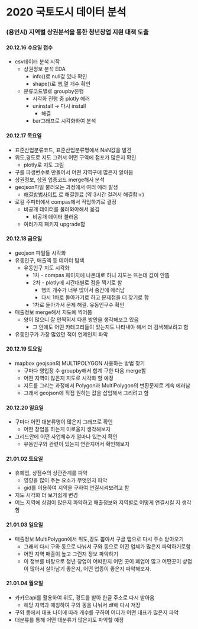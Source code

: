 # 2020 국토도시 데이터 분석

### (용인시) 지역별 상권분석을 통한 청년창업 지원 대책 도출

#### 20.12.16 수요일 접수

- csv데이터 분석 시작
  - 상권정보 분석 EDA
    - info()로 null값 있나 확인
    - shape()로 행,열 개수 확인
  - 분류코드별로 groupby진행
    - 시각화 진행 중 plotly 에러
    - uninstall -> 다시 install
      - 해결
    - bar그래프로 시각화하여 분석

#### 20.12.17 목요일 

- 표준산업분류코드, 표준산업분류명에서 NaN값을 발견
- 위도,경도로 지도 그려서 어떤 구역에 점포가 많은지 확인
  - plotly로 지도 그림
- 구를 파생변수로 만들어서 어떤 지역구에 많은지 알아봄
- 상권정보, 상권 업종코드 merge해서 분석
- geojson파일 불러오는 과정에서 여러 에러 발생
  - [해결방법사이트](https://codedragon.tistory.com/9556) 로 해결완료 (약 3시간 걸려서 해결함ㅠ)
- 로컬 주피터에서 compas에서 작업하기로 결정
  - 비공개 데이터를 불러와야해서 옮김
    - 비공개 데이터 불러옴
  - 여러가지 패키지 upgrade함

#### 20.12.18 금요일

- geojson 파일들 시각화
- 유동인구, 매출액 등 데이터 탐색
  - 유동인구 지도 시각화
    - 1차 - compas 페이지에 나온대로 하니 지도는 뜨는데 값이 안뜸
    - 2차 - plotly에 시간대별로 점을 찍기로 함
      - 행의 개수가 너무 많아서 중간에 에러남
      - 다시 1차로 돌아가기로 하고 문제점을 더 찾기로 함
    - 1차로 돌아가서 문제 해결. 유동인구수 확인
- 매출정보 merge해서 지도에 찍어봄
  - 양이 많으니 잘 안찍혀서 다른 방안을 생각해보고 있음
    - 그 안에도 어떤 카테고리들이 있는지도 나타내야 해서 더 검색해보려고 함
- 유동인구가 가장 많았던 적이 언제인지 파악

#### 20.12.19 토요일

- mapbox geojson의 MULTIPOLYGON 사용하는 방법 찾기
  - 구마다 영업장 수 groupby해서 합계 구한 다음 merge함
  - 어떤 지역이 많은지 지도로 시각화 할 예정
  - 지도를 그리는 과정에서 Polygon과 MultiPolygon의 변환문제로 계속 에러남
  - 그래서 geojson에 직접 원하는 값을 삽입해서 그리려고 함

#### 20.12.20 일요일

- 구마다 어떤 대분류명이 많은지 그래프로 확인
  - 어떤 창업을 하는게 이로울지 생각해보자
- 그리드안에 어떤 사업체수가 얼마나 있는지 확인
  - 유동인구와 관련이 있는지 연관지어서 확인해보자

#### 21.01.02 토요일

- 휴폐업, 상점수의 상관관계를 파악
  - 영향을 많이 주는 요소가 무엇인지 파악
  - gid를 이용하여 지역을 구하여 연결시켜보려고 함
- 지도 시각화 더 보기쉽게 변경
- 어느 지역에 상점이 많은지 파악하고 매출정보와 지역별로 어떻게 연결시킬 지 생각함

#### 21.01.03 일요일

- 매출정보 MultiPolygon에서 위도,경도 뽑아서 구글 맵으로 다시 주소 받아오기
  - 그래서 다시 구와 동으로 나눠서 구와 동으로 어떤 업체가 많은지 파악하기로함
  - 어떤 지역 매출이 높고 그런지 정보 파악하기
  - 이 정보를 바탕으로 청년 창업이 어떠한지 어떤 곳이 폐업이 많고 어떤곳이 상점이 많아서 살아남기 좋은지, 어떤 업종이 좋은지 파악해보자.

#### 21.01.04 월요일

- 카카오api를 활용하여 위도, 경도를 받아 한글 주소로 다시 받아옴
  - 해당 지역과 매칭하여 구와 동을 나눠서 df에 다시 저장
- 구와 동에서 대표 나이에 따라 개수를 구하여 어디가 어떤 대표가 많은지 파악
- 대분류를 통해 어떤 대분류가 많은지도 파악할 예정